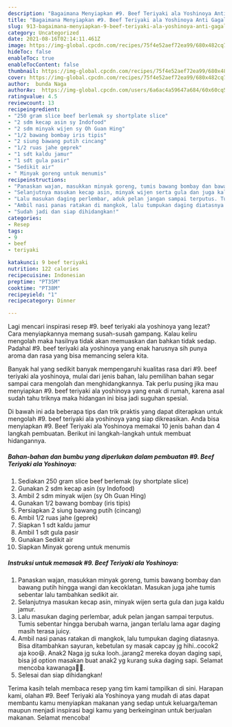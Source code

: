 ```yaml
---
description: "Bagaimana Menyiapkan #9. Beef Teriyaki ala Yoshinoya Anti Gagal"
title: "Bagaimana Menyiapkan #9. Beef Teriyaki ala Yoshinoya Anti Gagal"
slug: 913-bagaimana-menyiapkan-9-beef-teriyaki-ala-yoshinoya-anti-gagal
category: Uncategorized
date: 2021-08-16T02:14:11.461Z
image: https://img-global.cpcdn.com/recipes/75f4e52aef72ea99/680x482cq70/9-beef-teriyaki-ala-yoshinoya-foto-resep-utama.jpg
hideToc: false
enableToc: true
enableTocContent: false
thumbnail: https://img-global.cpcdn.com/recipes/75f4e52aef72ea99/680x482cq70/9-beef-teriyaki-ala-yoshinoya-foto-resep-utama.jpg
cover: https://img-global.cpcdn.com/recipes/75f4e52aef72ea99/680x482cq70/9-beef-teriyaki-ala-yoshinoya-foto-resep-utama.jpg
author:  bunda Naga
authorAv:  https://img-global.cpcdn.com/users/6a6ac4a59647a684/60x60cq50/avatar.jpg
ratingvalue: 4.5
reviewcount: 13
recipeingredient:
- "250 gram slice beef berlemak sy shortplate slice"
- "2 sdm kecap asin sy Indofood"
- "2 sdm minyak wijen sy Oh Guan Hing"
- "1/2 bawang bombay iris tipis"
- "2 siung bawang putih cincang"
- "1/2 ruas jahe geprek"
- "1 sdt kaldu jamur"
- "1 sdt gula pasir"
- "Sedikit air"
- " Minyak goreng untuk menumis"
recipeinstructions:
- "Panaskan wajan, masukkan minyak goreng, tumis bawang bombay dan bawang putih hingga wangi dan kecoklatan. Masukan juga jahe tumis sebentar lalu tambahkan sedikit air."
- "Selanjutnya masukan kecap asin, minyak wijen serta gula dan juga kaldu jamur."
- "Lalu masukan daging perlembar, aduk pelan jangan sampai terputus. Tumis sebentar hingga berubah warna, jangan terlalu lama agar daging masih terasa juicy."
- "Ambil nasi panas ratakan di mangkok, lalu tumpukan daging diatasnya. Bisa ditambahkan sayuran, kebetulan sy masak capcay jg hihi..cocok2 aja koo😆. Anak2 Naga jg suka looh..jarang2 mereka doyan daging sapi, bisa jd option masakan buat anak2 yg kurang suka daging sapi. Selamat mencoba kawanaga🥰😘."
- "Sudah jadi dan siap dihidangkan!"
categories:
- Resep
tags:
- 9
- beef
- teriyaki

katakunci: 9 beef teriyaki 
nutrition: 122 calories
recipecuisine: Indonesian
preptime: "PT35M"
cooktime: "PT38M"
recipeyield: "1"
recipecategory: Dinner

---
```



Lagi mencari inspirasi resep #9. beef teriyaki ala yoshinoya yang lezat? Cara menyiapkannya memang susah-susah gampang. Kalau keliru mengolah maka hasilnya tidak akan memuaskan dan bahkan tidak sedap. Padahal #9. beef teriyaki ala yoshinoya yang enak harusnya sih punya aroma dan rasa yang bisa memancing selera kita.




Banyak hal yang sedikit banyak mempengaruhi kualitas rasa dari #9. beef teriyaki ala yoshinoya, mulai dari jenis bahan, lalu pemilihan bahan segar sampai cara mengolah dan menghidangkannya. Tak perlu pusing jika mau menyiapkan #9. beef teriyaki ala yoshinoya yang enak di rumah, karena asal sudah tahu triknya maka hidangan ini bisa jadi suguhan spesial.


Di bawah ini ada beberapa tips dan trik praktis yang dapat diterapkan untuk mengolah #9. beef teriyaki ala yoshinoya yang siap dikreasikan. Anda bisa menyiapkan #9. Beef Teriyaki ala Yoshinoya memakai 10 jenis bahan dan 4 langkah pembuatan. Berikut ini langkah-langkah untuk membuat hidangannya.

<!--inarticleads1-->

##### Bahan-bahan dan bumbu yang diperlukan dalam pembuatan #9. Beef Teriyaki ala Yoshinoya:

1. Sediakan 250 gram slice beef berlemak (sy shortplate slice)
1. Gunakan 2 sdm kecap asin (sy Indofood)
1. Ambil 2 sdm minyak wijen (sy Oh Guan Hing)
1. Gunakan 1/2 bawang bombay (iris tipis)
1. Persiapkan 2 siung bawang putih (cincang)
1. Ambil 1/2 ruas jahe (geprek)
1. Siapkan 1 sdt kaldu jamur
1. Ambil 1 sdt gula pasir
1. Gunakan Sedikit air
1. Siapkan  Minyak goreng untuk menumis




<!--inarticleads2-->

##### Instruksi untuk memasak #9. Beef Teriyaki ala Yoshinoya:

1. Panaskan wajan, masukkan minyak goreng, tumis bawang bombay dan bawang putih hingga wangi dan kecoklatan. Masukan juga jahe tumis sebentar lalu tambahkan sedikit air.
1. Selanjutnya masukan kecap asin, minyak wijen serta gula dan juga kaldu jamur.
1. Lalu masukan daging perlembar, aduk pelan jangan sampai terputus. Tumis sebentar hingga berubah warna, jangan terlalu lama agar daging masih terasa juicy.
1. Ambil nasi panas ratakan di mangkok, lalu tumpukan daging diatasnya. Bisa ditambahkan sayuran, kebetulan sy masak capcay jg hihi..cocok2 aja koo😆. Anak2 Naga jg suka looh..jarang2 mereka doyan daging sapi, bisa jd option masakan buat anak2 yg kurang suka daging sapi. Selamat mencoba kawanaga🥰😘.
1. Selesai dan siap dihidangkan!



Terima kasih telah membaca resep yang tim kami tampilkan di sini. Harapan kami, olahan #9. Beef Teriyaki ala Yoshinoya yang mudah di atas dapat membantu kamu menyiapkan makanan yang sedap untuk keluarga/teman maupun menjadi inspirasi bagi kamu yang berkeinginan untuk berjualan makanan. Selamat mencoba!
